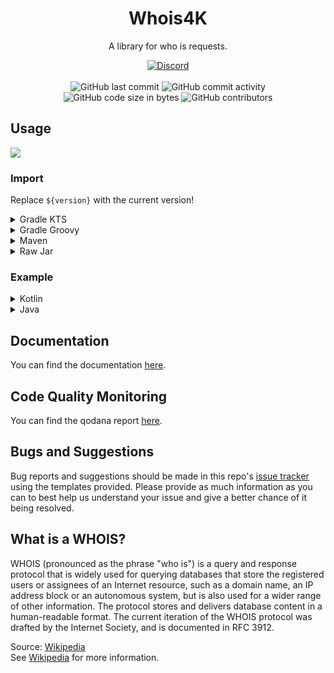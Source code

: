<h1 align="center">Whois4K</h1>

<p align="center">A library for who is requests.</p>

<div align="center">
    <a href="https://discord.gg/5UmsQP4MFH"><img src="https://img.shields.io/discord/610120595765723137?logo=discord" alt="Discord"/></a>
    <br><br>
    <img src="https://img.shields.io/github/last-commit/Lyzev/Whois4K" alt="GitHub last commit"/>
    <img src="https://img.shields.io/github/commit-activity/w/Lyzev/Whois4K" alt="GitHub commit activity"/>
    <br>
    <img src="https://img.shields.io/github/languages/code-size/Lyzev/Whois4K" alt="GitHub code size in bytes"/>
    <img src="https://img.shields.io/github/contributors/Lyzev/Whois4K" alt="GitHub contributors"/>
</div>

## Usage

[![](https://jitpack.io/v/Lyzev/Whois4K.svg?label=Release)](https://jitpack.io/#Lyzev/Whois4K)

### Import

Replace `${version}` with the current version!

<details>
        <summary>Gradle KTS</summary>

```kt
repositories {
    maven("https://jitpack.io")
}

dependencies {
    implementation("com.github.Lyzev:Whois4K:${version}")
}
```

</details>

<details>
        <summary>Gradle Groovy</summary>

```groovy
repositories {
	maven { url 'https://jitpack.io' }
}

dependencies {
    implementation 'com.github.Lyzev:Whois4K:${version}'
}
```

</details>

<details>
        <summary>Maven</summary>

```xml
<repositories>
    <repository>
        <id>jitpack.io</id>
        <url>https://jitpack.io</url>
    </repository>
</repositories>

<dependencies>
    <dependency>
        <groupId>com.github.Lyzev</groupId>
        <artifactId>Whois4K</artifactId>
        <version>${version}</version>
    </dependency>
</dependencies>
```

</details>

<details>
        <summary>Raw Jar</summary>

1. Go to the [release page](https://github.com/Lyzev/Whois4K/releases).
2. Download Whois4K-${version}.jar.
3. Add the jar to your classpath.

</details>

### Example

<details>
        <summary>Kotlin</summary>

```kt
val whois = Whois("example.com")
whois.doRequest().forEach(::println)
```
</details>

<details>
        <summary>Java</summary>

```java
Whois whois=new Whois("example.com");
        whois.doRequest().forEach(System.out::println);
```
</details>

## Documentation

You can find the documentation [here](https://lyzev.github.io/Whois4K/dokka).

## Code Quality Monitoring

You can find the qodana report [here](https://lyzev.github.io/Whois4K/qodana).

## Bugs and Suggestions

Bug reports and suggestions should be made in this repo's [issue tracker](https://github.com/Lyzev/Whois4K/issues)
using the templates provided. Please provide as much information as you can to best help us understand your issue and
give a better chance of it being resolved.

## What is a WHOIS?
WHOIS (pronounced as the phrase "who is") is a query and response protocol that is widely used for querying databases that store the registered users or assignees of an Internet resource, such as a domain name, an IP address block or an autonomous system, but is also used for a wider range of other information. The protocol stores and delivers database content in a human-readable format. The current iteration of the WHOIS protocol was drafted by the Internet Society, and is documented in RFC 3912.

Source: [Wikipedia](https://en.wikipedia.org/wiki/WHOIS)  
See [Wikipedia](https://en.wikipedia.org/wiki/WHOIS) for more information.
